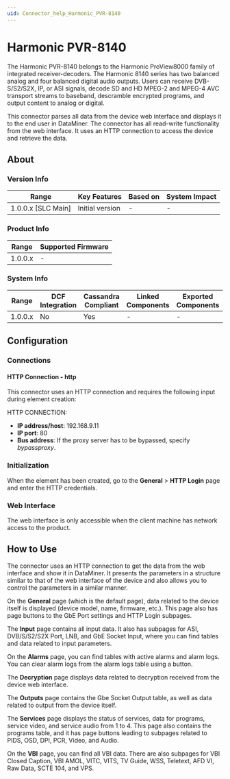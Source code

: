 ```yaml
---
uid: Connector_help_Harmonic_PVR-8140
---
```


# Harmonic PVR-8140

The Harmonic PVR-8140 belongs to the Harmonic ProView8000 family of integrated receiver-decoders. The Harmonic 8140 series has two balanced analog and four balanced digital audio outputs. Users can receive DVB-S/S2/S2X, IP, or ASI signals, decode SD and HD MPEG-2 and MPEG-4 AVC transport streams to baseband, descramble encrypted programs, and output content to analog or digital.

This connector parses all data from the device web interface and displays it to the end user in DataMiner. The connector has all read-write functionality from the web interface. It uses an HTTP connection to access the device and retrieve the data.

## About

### Version Info

| Range                | Key Features     | Based on     | System Impact     |
|----------------------|------------------|--------------|-------------------|
| 1.0.0.x \[SLC Main\] | Initial version  | \-           | \-                |

### Product Info

| Range     | Supported Firmware     |
|-----------|------------------------|
| 1.0.0.x   | \-                     |

### System Info

| Range     | DCF Integration     | Cassandra Compliant     | Linked Components     | Exported Components     |
|-----------|---------------------|-------------------------|-----------------------|-------------------------|
| 1.0.0.x   | No                  | Yes                     | \-                    | \-                      |

## Configuration

### Connections

#### HTTP Connection - http

This connector uses an HTTP connection and requires the following input during element creation:

HTTP CONNECTION:

- **IP address/host**: 192.168.9.11
- **IP port**: 80
- **Bus address**: If the proxy server has to be bypassed, specify *bypassproxy*.

### Initialization

When the element has been created, go to the **General** \> **HTTP Login** page and enter the HTTP credentials.

### Web Interface

The web interface is only accessible when the client machine has network access to the product.

## How to Use

The connector uses an HTTP connection to get the data from the web interface and show it in DataMiner. It presents the parameters in a structure similar to that of the web interface of the device and also allows you to control the parameters in a similar manner.

On the **General** page (which is the default page), data related to the device itself is displayed (device model, name, firmware, etc.). This page also has page buttons to the GbE Port settings and HTTP Login subpages.

The **Input** page contains all input data. It also has subpages for ASI, DVB/S/S2/S2X Port, LNB, and GbE Socket Input, where you can find tables and data related to input parameters.

On the **Alarms** page, you can find tables with active alarms and alarm logs. You can clear alarm logs from the alarm logs table using a button.

The **Decryption** page displays data related to decryption received from the device web interface.

The **Outputs** page contains the Gbe Socket Output table, as well as data related to output from the device itself.

The **Services** page displays the status of services, data for programs, service video, and service audio from 1 to 4. This page also contains the programs table, and it has page buttons leading to subpages related to PIDS, OSD, DPI, PCR, Video, and Audio.

On the **VBI** page, you can find all VBI data. There are also subpages for VBI Closed Caption, VBI AMOL, VITC, VITS, TV Guide, WSS, Teletext, AFD VI, Raw Data, SCTE 104, and VPS.
